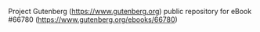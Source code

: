 Project Gutenberg (https://www.gutenberg.org) public repository for
eBook #66780 (https://www.gutenberg.org/ebooks/66780)
